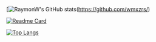 
[![RaymonW's GitHub stats](https://github-readme-stats.vercel.app/api?username=wmxzrs)(https://github.com/wmxzrs/)

[![Readme Card](https://github-readme-stats.vercel.app/api/pin/?username=wmxzrs&repo=vita)](https://github.com/wmxzrs/vita)

[![Top Langs](https://github-readme-stats.vercel.app/api/top-langs/?username=wmxzrs)](https://github.com/wmxzrs/vita)

